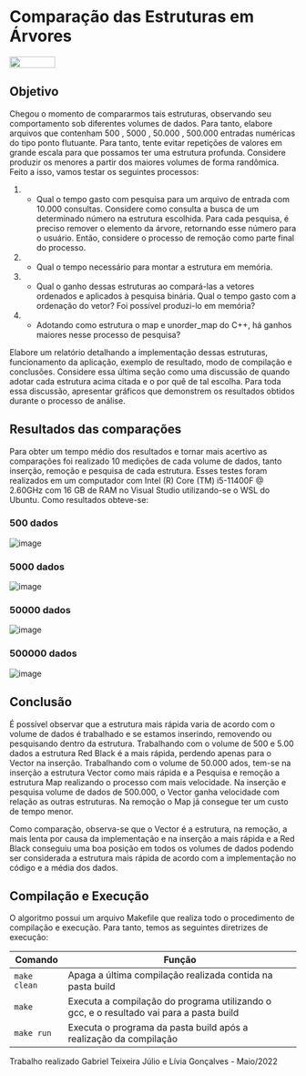# Comparação das Estruturas em Árvores
<div style="display: inline-block;">
<img align="center" height="20px" width="80px" src="https://img.shields.io/badge/Made%20in-VSCode-red"/> 
</div>

## Objetivo

Chegou o momento de compararmos tais estruturas, observando seu comportamento sob diferentes volumes de dados. Para tanto, elabore arquivos que contenham 500 , 5000 , 50.000 , 500.000 entradas numéricas do tipo ponto flutuante. Para tanto, tente evitar repetições de valores em grande escala para que possamos ter uma estrutura profunda. Considere produzir os menores a partir dos maiores volumes de forma randômica. Feito a isso, vamos testar os seguintes processos:

1) - Qual o tempo gasto com pesquisa para um arquivo de entrada com 10.000 consultas. Considere como consulta a busca de um determinado número na estrutura escolhida. Para cada pesquisa, é preciso remover o elemento da árvore, retornando esse número para o usuário. Então, considere o processo de remoção como parte final do processo. 

2) - Qual o tempo necessário para montar a estrutura em memória. 

3) - Qual o ganho dessas estruturas ao compará-las a vetores ordenados e aplicados à pesquisa binária. Qual o tempo gasto com a ordenação do vetor? Foi possível produzi-lo em memória? 

4) - Adotando como estrutura o map e unorder_map do C++, há ganhos maiores nesse processo de pesquisa?

Elabore um relatório detalhando a implementação dessas estruturas, funcionamento da aplicação, exemplo de resultado, modo de compilação e conclusões. Considere essa última seção como uma discussão de quando adotar cada estrutura acima citada e o por quê de tal escolha. Para toda essa discussão, apresentar gráficos que demonstrem os resultados obtidos durante o processo de análise. 

## Resultados das comparações

Para obter um tempo médio dos resultados e tornar mais acertivo as comparações foi realizado 10 medições de cada volume de dados, tanto inserção, remoção e pesquisa de cada estrutura. Esses testes foram realizados em um computador com Intel (R) Core (TM) i5-11400F @ 2.60GHz com 16 GB de RAM no Visual Studio utilizando-se o WSL do Ubuntu. 
Como resultados obteve-se:

### 500 dados

![image](https://user-images.githubusercontent.com/95262005/197090791-0f6124c5-d6f8-4cd9-b54c-fef0008439a7.png)

### 5000 dados

![image](https://user-images.githubusercontent.com/95262005/197091096-586311c1-8a86-487d-bb5b-546f58df4837.png)

### 50000 dados

![image](https://user-images.githubusercontent.com/95262005/197091135-c011cbce-2a6c-4570-82e0-09e21a324f54.png)

### 500000 dados

![image](https://user-images.githubusercontent.com/95262005/197091190-75031368-5004-466d-99b5-5e3786a9ee29.png)


## Conclusão 

É possível observar que a estrutura mais rápida varia de acordo com o volume de dados é trabalhado e se estamos inserindo, removendo ou pesquisando dentro da estrutura. Trabalhando com o volume de 500 e 5.00 dados a estrutura Red Black é a mais rápida, perdendo apenas para o Vector na inserção. Trabalhando com o volume de 50.000 ados, tem-se na inserção a estrutura Vector como mais rápida e a Pesquisa e remoção a estrutura Map realizando o processo com mais velocidade. Na inserção e pesquisa volume de dados de 500.000, o Vector ganha velocidade com relação as outras estruturas. Na remoção o Map já consegue ter um custo de tempo menor. 

Como comparação, observa-se que o Vector é a estrutura, na remoção, a mais lenta por causa da implementação e na inserção a mais rápida e a Red Black conseguiu uma boa posição em todos os volumes de dados podendo ser considerada a estrutura mais rápida de acordo com a implementação no código e a média dos dados. 

## Compilação e Execução

O algoritmo possui um arquivo Makefile que realiza todo o procedimento de compilação e execução. Para tanto, temos as seguintes diretrizes de execução:


| Comando                |  Função                                                                                           |                     
| -----------------------| ------------------------------------------------------------------------------------------------- |
|  `make clean`          | Apaga a última compilação realizada contida na pasta build                                        |
|  `make`                | Executa a compilação do programa utilizando o gcc, e o resultado vai para a pasta build           |
|  `make run`            | Executa o programa da pasta build após a realização da compilação                                 |


<p>Trabalho realizado Gabriel Teixeira Júlio e Lívia Gonçalves - Maio/2022</p>
